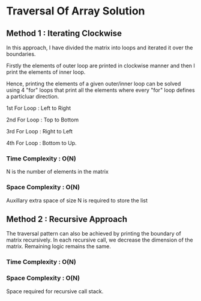 # Traversal Of Array Solution

## Method 1 : Iterating Clockwise

In this approach, I have divided the matrix into loops and iterated it over the boundaries.

Firstly the elements of outer loop are printed in clockwise manner and then I print the elements of inner loop.

Hence, printing the elements of a given outer/inner loop can
be solved using 4 "for" loops that print all the elements where every "for" loop defines a particluar direction.

1st For Loop : Left to Right

2nd For Loop : Top to Bottom

3rd For Loop : Right to Left

4th For Loop : Bottom to Up.

### Time Complexity : O(N)
N is the number of elements in the matrix

### Space Complexity : O(N)
Auxillary extra space of size N is required to store the list


## Method 2 : Recursive Approach

The traversal pattern can also be achieved by printing the boundary of matrix recursively.
In each recursive call, we decrease the dimension of the matrix.
Remaining logic remains the same.

### Time Complexity : O(N)

### Space Complexity : O(N)
Space required for recursive call stack.
